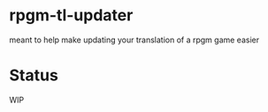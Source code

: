 # rpgm-tl-updater
meant to help make updating your translation of a rpgm game easier

# Status

WIP
